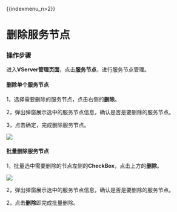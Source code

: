 {{indexmenu_n>2}}

# 删除服务节点

### 操作步骤

进入**VServer管理页面**，点击**服务节点**，进行服务节点管理。

#### 删除单个服务节点

1，选择需要删除的服务节点，点击右侧的**删除**。

2，弹出弹窗展示选中的服务节点信息，确认是否是要删除的服务节点。

3，点击确定，完成删除服务节点。

![](https://static.ucloud.cn/ccaecfe369dd42c9b71e7be0e8d2026d.png)

#### 批量删除服务节点

1，批量选中需要删除的节点左侧的**CheckBox**，点击上方的**删除**。

![](https://static.ucloud.cn/94af1883dba94ed6b8ffe914039f30ad.png)

2，弹出弹窗展示选中的服务节点信息，确认是否是要删除的服务节点。

2，点击**删除**即完成批量删除。



